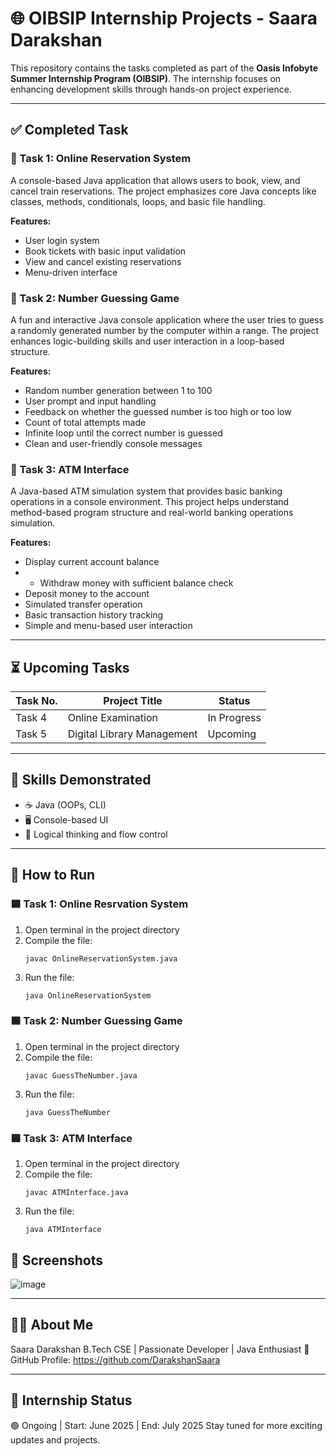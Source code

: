 # 🌐 OIBSIP Internship Projects - Saara Darakshan

This repository contains the tasks completed as part of the **Oasis Infobyte Summer Internship Program (OIBSIP)**. The internship focuses on enhancing development skills through hands-on project experience.

---

## ✅ Completed Task

### 🔹 Task 1: Online Reservation System
A console-based Java application that allows users to book, view, and cancel train reservations. The project emphasizes core Java concepts like classes, methods, conditionals, loops, and basic file handling.

**Features:**
- User login system
- Book tickets with basic input validation
- View and cancel existing reservations
- Menu-driven interface

### 🔹 Task 2: Number Guessing Game
A fun and interactive Java console application where the user tries to guess a randomly generated number by the computer within a range. The project enhances logic-building skills and user interaction in a loop-based structure.

**Features:**
- Random number generation between 1 to 100
- User prompt and input handling
- Feedback on whether the guessed number is too high or too low
- Count of total attempts made
- Infinite loop until the correct number is guessed
- Clean and user-friendly console messages

### 🔹 Task 3: ATM Interface
A Java-based ATM simulation system that provides basic banking operations in a console environment. This project helps understand method-based program structure and real-world banking operations simulation.

**Features:**
- Display current account balance
- - Withdraw money with sufficient balance check
- Deposit money to the account
- Simulated transfer operation
- Basic transaction history tracking
- Simple and menu-based user interaction

---

## ⏳ Upcoming Tasks

| Task No. | Project Title               | Status     |
|----------|-----------------------------|------------|
| Task 4   | Online Examination          | In Progress|
| Task 5   | Digital Library Management  | Upcoming   |

---

## 🧠 Skills Demonstrated

- ☕ Java (OOPs, CLI)
- 🖥️ Console-based UI
- 🧩 Logical thinking and flow control

---

## 🚀 How to Run

### 🟦 Task 1: Online Resrvation System

1. Open terminal in the project directory  
2. Compile the file:
   ```
   javac OnlineReservationSystem.java

   ```
3. Run the file:
   ```
   java OnlineReservationSystem

   ```

### 🟦 Task 2: Number Guessing Game

1. Open terminal in the project directory  
2. Compile the file:
   ```
   javac GuessTheNumber.java

   ```
3. Run the file:
   ```
   java GuessTheNumber
   ```

### 🟦 Task 3: ATM Interface

1. Open terminal in the project directory  
2. Compile the file:
   ```
   javac ATMInterface.java

   ```
3. Run the file:
   ```
   java ATMInterface
   ```
   
## 📸 Screenshots
![image](https://github.com/user-attachments/assets/597ec7dc-bcc1-46ec-95a0-e70c2e2ffc45)

---

## 🙋‍♀️ About Me
Saara Darakshan
B.Tech CSE | Passionate Developer | Java Enthusiast
🔗 GitHub Profile: https://github.com/DarakshanSaara

---

## 📃 Internship Status
🟢 Ongoing | Start: June 2025 | End: July 2025
Stay tuned for more exciting updates and projects.
